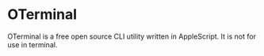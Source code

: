 # OTerminal
OTerminal is a free open source CLI utility written in AppleScript. It is not for use in terminal.
